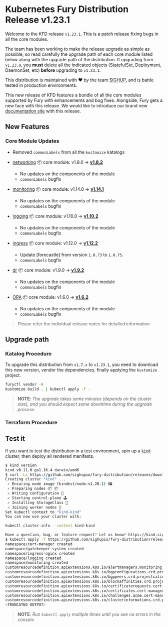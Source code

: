# Kubernetes Fury Distribution Release v1.23.1

Welcome to the KFD release `v1.23.1`. This is a patch release
fixing bugs in all the core modules.

The team has been working to make the release upgrade as simple as possible, so read carefully the upgrade path of each
core module listed below along with the upgrade path of the distribution.
If upgrading from `v1.23.0`, you **must** delete all the indicated objects (StatefulSet, Deployment, DaemonSet, etc)
**before** upgrading to `v1.23.1`.

This distribution is maintained with ❤️ by the team [SIGHUP](https://sighup.io/),
and is battle tested in production environments.

This new release of KFD features a bundle of all the core modules supported by
Fury with enhancements and bug fixes. Alongside, Fury gets a new face with this
release. We would like to introduce our brand new
[documentation site](https://docs.kubernetesfury.com/) with this release.

## New Features

### Core Module Updates

- Removed `commonLabels` from all the `kustomize` katalogs

- [networking](https://github.com/sighupio/fury-kubernetes-networking) 📦 core module: v1.8.0 -> [**v1.8.2**](https://github.com/sighupio/fury-kubernetes-networking/releases/tag/v1.8.2)
  - No updates on the components of the module
  - `commonLabels` bugfix
- [monitoring](https://github.com/sighupio/fury-kubernetes-monitoring) 📦 core module: v1.14.0 -> [**v1.14.1**](https://github.com/sighupio/fury-kubernetes-monitoring/releases/tag/v1.14.1)
  - No updates on the components of the module
  - `commonLabels` bugfix
- [logging](https://github.com/sighupio/fury-kubernetes-logging) 📦 core module: v1.10.0 -> [**v1.10.2**](https://github.com/sighupio/fury-kubernetes-logging/releases/tag/v1.10.2)
  - No updates on the components of the module
  - `commonLabels` bugfix
- [ingress](https://github.com/sighupio/fury-kubernetes-ingress) 📦 core module: v1.12.0 -> [**v1.12.2**](https://github.com/sighupio/fury-kubernetes-ingress/releases/tag/v1.12.2)
  - Update [forecastle] from version `1.0.73` to `1.0.75`.
  - `commonLabels` bugfix
- [dr](https://github.com/sighupio/fury-kubernetes-dr) 📦 core module: v1.9.0 -> [**v1.9.2**](https://github.com/sighupio/fury-kubernetes-dr/releases/tag/v1.9.2)
  - No updates on the components of the module
  - `commonLabels` bugfix
- [OPA](https://github.com/sighupio/fury-kubernetes-opa) 📦 core module: v1.6.0 -> [**v1.6.2**](https://github.com/sighupio/fury-kubernetes-opa/releases/tag/v1.6.2)
  - No updates on the components of the module
  - `commonLabels` bugfix

> Please refer the individual release notes for detailed information

## Upgrade path

### Katalog Procedure

To upgrade this distribution from `v1.7.x` to `v1.23.1`, you need to download this new version, vendor the dependencies,
finally applying the `kustomize` project.

```bash
furyctl vendor -H
kustomize build . | kubectl apply -f -
```

> **NOTE**: *The upgrade takes some minutes (depends on the cluster size), and you should expect some downtime during
the upgrade process.*

### Terraform Procedure

## Test it

If you want to test the distribution in a test environment, spin up a
[`kind`](https://github.com/kubernetes-sigs/kind/releases/tag/v0.11.0) cluster, then deploy all rendered manifests.

```bash
$ kind version
kind v0.11.0 go1.16.4 darwin/amd6
$ curl -Ls https://github.com/sighupio/fury-distribution/releases/download/v1.23.0/katalog/tests/config/kind-config | kind create cluster --image registry.sighup.io/fury/kindest/node:v1.23.0 --config -
Creating cluster "kind" ...
 ✓ Ensuring node image (kindest/node:v1.20.1) 🖼
 ✓ Preparing nodes 📦 📦
 ✓ Writing configuration 📜
 ✓ Starting control-plane 🕹️
 ✓ Installing StorageClass 💾
 ✓ Joining worker nodes 🚜
Set kubectl context to "kind-kind"
You can now use your cluster with:

kubectl cluster-info --context kind-kind

Have a question, bug, or feature request? Let us know! https://kind.sigs.k8s.io/#community 🙂
$ kubectl apply -f https://github.com/sighupio/fury-distribution/releases/download/v1.23.1/fury-distribution-v1.23.1.yml
namespace/cert-manager created
namespace/gatekeeper-system created
namespace/ingress-nginx created
namespace/logging created
namespace/monitoring created
customresourcedefinition.apiextensions.k8s.io/alertmanagers.monitoring.coreos.com created
customresourcedefinition.apiextensions.k8s.io/bgpconfigurations.crd.projectcalico.org created
customresourcedefinition.apiextensions.k8s.io/bgppeers.crd.projectcalico.org created
customresourcedefinition.apiextensions.k8s.io/blockaffinities.crd.projectcalico.org created
customresourcedefinition.apiextensions.k8s.io/certificaterequests.cert-manager.io created
customresourcedefinition.apiextensions.k8s.io/certificates.cert-manager.io created
customresourcedefinition.apiextensions.k8s.io/challenges.acme.cert-manager.io created
customresourcedefinition.apiextensions.k8s.io/clusterinformations.crd.projectcalico.org created
<TRUNCATED OUTPUT>
```

> **NOTE**: *Run `kubectl apply` multiple times until you see no errors in the console*
